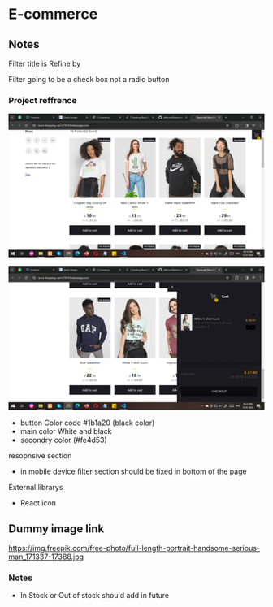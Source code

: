 # E-commerce

## Notes
Filter title is Refine by

Filter going to be a check box not a radio button

### Project reffrence 
![product ui](./refrence%20ui/product%20ui.png)

![checkout ui](./refrence%20ui/checkout%20ui.png)


- button Color code #1b1a20 (black color)
- main color White and black
- secondry color (#fe4d53)



resopnsive section 
- in mobile device filter section should be fixed in bottom of the page 

External librarys
- React icon

## Dummy image link 
https://img.freepik.com/free-photo/full-length-portrait-handsome-serious-man_171337-17388.jpg



### Notes
- In Stock or Out of stock should add in future 
